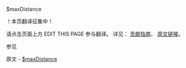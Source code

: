  $maxDistance

 ！本页翻译征集中！

请点击页面上方 EDIT THIS PAGE 参与翻译。
详见：
[贡献指南]( https://github.com/whaleal/MongoDB-Manual-zh/blob/master/CONTRIBUTING.md )、
[原文链接](  https://docs.mongodb.com/manual/reference/operator/query/maxDistance/  )。

 参见

原文 - [$maxDistance]( https://docs.mongodb.com/manual/reference/operator/query/maxDistance/ )

